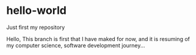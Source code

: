 # hello-world
Just first my repository

Hello, This branch is first that I have maked for now, and it is resuming of my computer science, software development journey...
